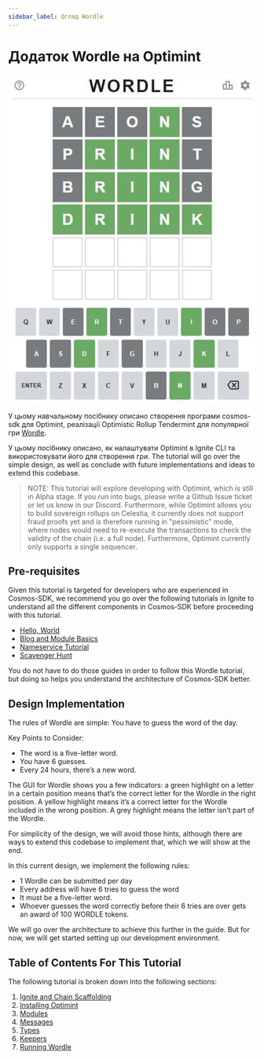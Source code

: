 ```yaml
---
sidebar_label: Огляд Wordle
---
```


# Додаток Wordle на Optimint

![mamaki-testnet](/img/wordle.jpg)

У цьому навчальному посібнику описано створення програми cosmos-sdk для Optimint, реалізації Optimistic Rollup Tendermint для популярної гри [ Wordle](https://www.nytimes.com/games/wordle/index.html).

У цьому посібнику описано, як налаштувати Optimint в Ignite CLI та використовувати його для створення гри. The tutorial will go over the simple design, as well as conclude with future implementations and ideas to extend this codebase.

> NOTE: This tutorial will explore developing with Optimint, which is still in Alpha stage. If you run into bugs, please write a Github Issue ticket or let us know in our Discord. Furthermore, while Optimint allows you to build sovereign rollups on Celestia, it currently does not support fraud proofs yet and is therefore running in "pessimistic" mode, where nodes would need to re-execute the transactions to check the validity of the chain (i.e. a full node). Furthermore, Optimint currently only supports a single sequencer.

## Pre-requisites

Given this tutorial is targeted for developers who are experienced in Cosmos-SDK, we recommend you go over the following tutorials in Ignite to understand all the different components in Cosmos-SDK before proceeding with this tutorial.

* [Hello, World](https://docs.ignite.com/guide/hello)
* [Blog and Module Basics](https://docs.ignite.com/guide/blog)
* [Nameservice Tutorial](https://docs.ignite.com/guide/nameservice)
* [Scavenger Hunt](https://docs.ignite.com/guide/scavenge)

You do not have to do those guides in order to follow this Wordle tutorial, but doing so helps you understand the architecture of Cosmos-SDK better.

## Design Implementation

The rules of Wordle are simple: You have to guess the word of the day.

Key Points to Consider:

* The word is a five-letter word.
* You have 6 guesses.
* Every 24 hours, there’s a new word.

The GUI for Wordle shows you a few indicators: a green highlight on a letter in a certain position means that’s the correct letter for the Wordle in the right position. A yellow highlight means it’s a correct letter for the Wordle included in the wrong position. A grey highlight means the letter isn’t part of the Wordle.

For simplicity of the design, we will avoid those hints, although there are ways to extend this codebase to implement that, which we will show at the end.

In this current design, we implement the following rules:

* 1 Wordle can be submitted per day
* Every address will have 6 tries to guess the word
* It must be a five-letter word.
* Whoever guesses the word correctly before their 6 tries are over gets an award of 100 WORDLE tokens.

We will go over the architecture to achieve this further in the guide. But for now, we will get started setting up our development environment.

## Table of Contents For This Tutorial

The following tutorial is broken down into the following sections:

1. [Ignite and Chain Scaffolding](./scaffold-wordle.md)
2. [Installing Optimint](./install-optimint.md)
3. [Modules](./wordle-module.md)
4. [Messages](./wordle-messages.md)
5. [Types](./wordle-types.md)
6. [Keepers](./wordle-keeper.md)
7. [Running Wordle](./run-wordle.md)
